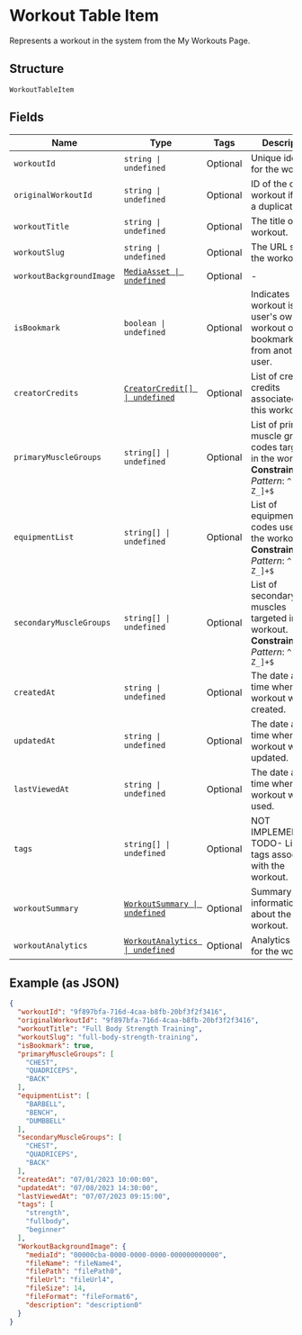 
# Workout Table Item

Represents a workout in the system from the My Workouts Page.

## Structure

`WorkoutTableItem`

## Fields

| Name | Type | Tags | Description |
|  --- | --- | --- | --- |
| `workoutId` | `string \| undefined` | Optional | Unique identifier for the workout. |
| `originalWorkoutId` | `string \| undefined` | Optional | ID of the original workout if this is a duplicate. |
| `workoutTitle` | `string \| undefined` | Optional | The title of the workout. |
| `workoutSlug` | `string \| undefined` | Optional | The URL slug of the workout. |
| `workoutBackgroundImage` | [`MediaAsset \| undefined`](../../doc/models/media-asset.md) | Optional | - |
| `isBookmark` | `boolean \| undefined` | Optional | Indicates if the workout is a user's own workout or a bookmarked one from another user. |
| `creatorCredits` | [`CreatorCredit[] \| undefined`](../../doc/models/creator-credit.md) | Optional | List of creator credits associated with this workout. |
| `primaryMuscleGroups` | `string[] \| undefined` | Optional | List of primary muscle group codes targeted in the workout.<br>**Constraints**: *Pattern*: `^[A-Z_]+$` |
| `equipmentList` | `string[] \| undefined` | Optional | List of equipment codes used in the workout.<br>**Constraints**: *Pattern*: `^[A-Z_]+$` |
| `secondaryMuscleGroups` | `string[] \| undefined` | Optional | List of secondary muscles targeted in the workout.<br>**Constraints**: *Pattern*: `^[A-Z_]+$` |
| `createdAt` | `string \| undefined` | Optional | The date and time when the workout was created. |
| `updatedAt` | `string \| undefined` | Optional | The date and time when the workout was last updated. |
| `lastViewedAt` | `string \| undefined` | Optional | The date and time when the workout was last used. |
| `tags` | `string[] \| undefined` | Optional | NOT IMPLEMENTED:- TODO- List of tags associated with the workout. |
| `workoutSummary` | [`WorkoutSummary \| undefined`](../../doc/models/workout-summary.md) | Optional | Summary information about the workout. |
| `workoutAnalytics` | [`WorkoutAnalytics \| undefined`](../../doc/models/workout-analytics.md) | Optional | Analytics data for the workout. |

## Example (as JSON)

```json
{
  "workoutId": "9f897bfa-716d-4caa-b8fb-20bf3f2f3416",
  "originalWorkoutId": "9f897bfa-716d-4caa-b8fb-20bf3f2f3416",
  "workoutTitle": "Full Body Strength Training",
  "workoutSlug": "full-body-strength-training",
  "isBookmark": true,
  "primaryMuscleGroups": [
    "CHEST",
    "QUADRICEPS",
    "BACK"
  ],
  "equipmentList": [
    "BARBELL",
    "BENCH",
    "DUMBBELL"
  ],
  "secondaryMuscleGroups": [
    "CHEST",
    "QUADRICEPS",
    "BACK"
  ],
  "createdAt": "07/01/2023 10:00:00",
  "updatedAt": "07/08/2023 14:30:00",
  "lastViewedAt": "07/07/2023 09:15:00",
  "tags": [
    "strength",
    "fullbody",
    "beginner"
  ],
  "WorkoutBackgroundImage": {
    "mediaId": "00000cba-0000-0000-0000-000000000000",
    "fileName": "fileName4",
    "filePath": "filePath0",
    "fileUrl": "fileUrl4",
    "fileSize": 14,
    "fileFormat": "fileFormat6",
    "description": "description0"
  }
}
```

